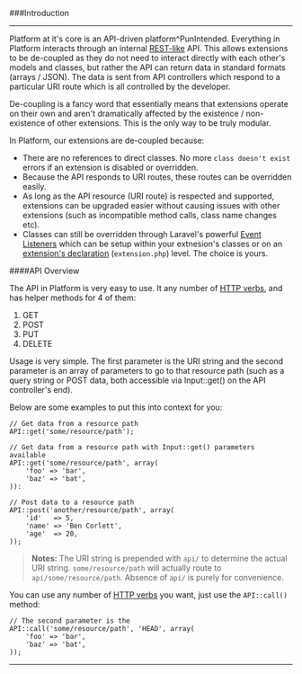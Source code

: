 ###Introduction

----------

Platform at it's core is an API-driven platform^PunIntended. Everything in Platform interacts through an internal [REST-like](http://en.wikipedia.org/wiki/Representational_state_transfer) API. This allows extensions to be de-coupled as they do not need to interact directly with each other's models and classes, but rather the API can return data in standard formats (arrays / JSON). The data is sent from API controllers which respond to a particular URI route which is all controlled by the developer.

De-coupling is a fancy word that essentially means that extensions operate on their own and aren't dramatically affected by the existence / non-existence of other extensions. This is the only way to be truly modular.

In Platform, our extensions are de-coupled because:

- There are no references to direct classes. No more `class doesn't exist` errors if an extension is disabled or overridden.
- Because the API responds to URI routes, these routes can be overridden easily.
- As long as the API resource (URI route) is respected and supported, extensions can be upgraded easier without causing issues with other extensions (such as incompatible method calls, class name changes etc).
- Classes can still be overridden through Laravel's powerful [Event Listeners](http://laravel.com/docs/events) which can be setup within your extnesion's classes or on an [extension's declaration](/manuals/demo/preparing/declaring) (`extension.php`) level. The choice is yours.

####API Overview

The API in Platform is very easy to use. It any number of [HTTP verbs](http://stackoverflow.com/questions/2001773/understanding-rest-verbs-error-codes-and-authentication#answer-2022938), and has helper methods for 4 of them:

1. GET
2. POST
3. PUT
4. DELETE

Usage is very simple. The first parameter is the URI string and the second parameter is an array of parameters to go to that resource path (such as a query string or POST data, both accessible via Input::get() on the API controller's end).

Below are some examples to put this into context for you:

	// Get data from a resource path
	API::get('some/resource/path');
	
	// Get data from a resource path with Input::get() parameters available
	API::get('some/resource/path', array(
		'foo' => 'bar',
		'baz' => 'bat',
	)):
	
	// Post data to a resource path
	API::post('another/resource/path', array(
		'id'   => 5,
		'name' => 'Ben Corlett',
		'age'  => 20,
	));

>**Notes:** The URI string is prepended with `api/` to determine the actual URI string. `some/resource/path` will actually route to `api/some/resource/path`. Absence of `api/` is purely for convenience.

You can use any number of [HTTP verbs](http://en.wikipedia.org/wiki/Hypertext_Transfer_Protocol#Request_methods) you want, just use the `API::call()` method:

	// The second parameter is the 
	API::call('some/resource/path', 'HEAD', array(
		'foo' => 'bar',
		'baz' => 'bat',
	));

----------
